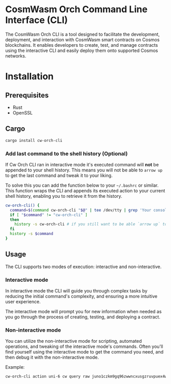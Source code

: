 # CosmWasm Orch Command Line Interface (CLI)

The CosmWasm Orch CLI is a tool designed to facilitate the development, deployment, and interaction with CosmWasm smart contracts on Cosmos blockchains. It enables developers to create, test, and manage contracts using the interactive CLI and easily deploy them onto supported Cosmos networks.

# Installation

## Prerequisites
- Rust
- OpenSSL

## Cargo

```bash
cargo install cw-orch-cli
```

### Add last command to the shell history (Optional)

If Cw Orch CLI ran in interactive mode it's executed command will **not** be appended to your shell history. This means you will not be able to `arrow up` to get the last command and tweak it to your liking. 

To solve this you can add the function below to your `~/.bashrc` or similar.
This function wraps the CLI and appends its executed action to your current shell history, enabling you to retrieve it from the history.

```bash
cw-orch-cli() {
  command=$(command cw-orch-cli "$@" | tee /dev/tty | grep 'Your console command' | cut -f2- -d':')
  if [ "$command" != "cw-orch-cli" ]
  then
    history -s cw-orch-cli # if you still want to be able `arrow up` to the original command
  fi
  history -s $command
}
```

## Usage

The CLI supports two modes of execution: interactive and non-interactive.

### Interactive mode

In interactive mode the CLI will guide you through complex tasks by reducing the initial command's complexity, and ensuring a more intuitive user experience.

The interactive mode will prompt you for new information when needed as you go through the process of creating, testing, and deploying a contract.

### Non-interactive mode

You can utilize the non-interactive mode for scripting, automated operations, and tweaking of the interactive mode's commands. Often you'll find yourself using the interactive mode to get the command you need, and then debug it with the non-interactive mode.

Example:

```bash
cw-orch-cli action uni-6 cw query raw juno1czkm9gq96zwwncxusgzruvpuex4wjf4ak7lms6q698938k529q3shmfl90 contract_info
```
